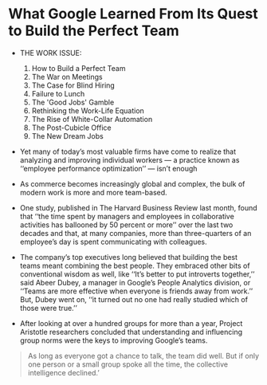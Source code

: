 # What Google Learned From Its Quest to Build the Perfect Team
* THE WORK ISSUE:
    1. How to Build a Perfect Team
    2. The War on Meetings
    3. The Case for Blind Hiring
    4. Failure to Lunch
    5. The 'Good Jobs' Gamble
    6. Rethinking the Work-Life Equation
    7. The Rise of White-Collar Automation
    8. The Post-Cubicle Office
    9. The New Dream Jobs

* Yet many of today’s most valuable firms have come to realize that analyzing and improving individual workers ­— a practice known as ‘‘employee performance optimization’’ — isn’t enough
* As commerce becomes increasingly global and complex, the bulk of modern work is more and more team-based.
* One study, published in The Harvard Business Review last month, found that ‘‘the time spent by managers and employees in collaborative activities has ballooned by 50 percent or more’’ over the last two decades and that, at many companies, more than three-quarters of an employee’s day is spent communicating with colleagues.
* The company’s top executives long believed that building the best teams meant combining the best people. They embraced other bits of conventional wisdom as well, like ‘‘It’s better to put introverts together,’’ said Abeer Dubey, a manager in Google’s People Analytics division, or ‘‘Teams are more effective when everyone is friends away from work.’’ But, Dubey went on, ‘‘it turned out no one had really studied which of those were true.’’
* After looking at over a hundred groups for more than a year, Project Aristotle researchers concluded that understanding and influencing group norms were the keys to improving Google’s teams.

>As long as everyone got a chance to talk, the team did well. But if only one person or a small group spoke all the time, the collective intelligence declined.’